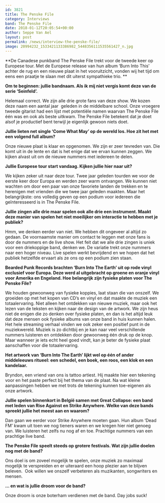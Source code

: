 ```yaml
---
id: 3821
title: The Penske File
category: Interviews
band: The Penske File
date: 2018-01-12T20:05:54+00:00
author: Seppe Van Ael
layout: post
permalink: /news/interview-the-penske-file/
image: 20994232_1533421133386982_5448356111535561427_n.jpg
---
```

**De Canadese punkband The Penske File trekt voor de tweede keer op Europese tour. Met de Europese release van hun album ‘Burn Into This’ achter de rug en een nieuwe plaat in het vooruitzicht, vonden wij het tijd om eens een praatje te slaan met dit uiterst sympathieke trio. ** 

**Om te beginnen: jullie bandnaam. Als ik mij niet vergis komt deze van de serie ‘Seinfeld’.** 

Helemaal correct. We zijn alle drie grote fans van deze show. We kozen deze naam een aantal jaar  geleden in de middelbare school. Onze vroegere tweede gitarist had een lijst met potentiële namen waarvan The Penske File één was en ook als beste uitkwam. The Penske File betekent dat je doet alsof je productief bent terwijl je eigenlijk gewoon niets doet.

**Jullie lieten net single ‘Come What May’ op de wereld los. Hoe zit het met een volgend full album?**

Onze nieuwe plaat is klaar en opgenomen. We zijn er zeer tevreden van. Die komt uit in de lente en dat is het enige dat we ervan kunnen zeggen. We kijken alvast uit om de nieuwe nummers met iedereen te delen.

**Jullie Europese tour start vandaag. Kijken jullie hier naar uit?**

We kijken zeker uit naar deze tour. Twee jaar geleden tourden we voor de eerste keer door Europa en werden zeer warm ontvangen. We kunnen niet wachten om door een paar van onze favoriete landen de trekken en te herenigen met vrienden die we twee jaar geleden maakten. Maar het belangrijkste: ons volledig geven op een podium voor iedereen die geïnteresseerd is in The Penske File.

**Jullie zingen alle drie maar spelen ook alle drie een instrument. Maakt deze manier van spelen het niet moeilijker om interactie te hebben met je publiek?**

Hmm, we denken eerder van niet. We hebben dit ongeveer al altijd zo gedaan. De voornaamste manier om contact te leggen met onze fans is door de nummers en de live show. Het feit dat we alle drie zingen is uniek voor een driekoppige band, denken we. De variatie trekt onze nummers naar een hoger niveau. Live spelen werkt bevrijdend en we hopen dat het publiek hetzelfde ervaart als ze ons op een podium zien staan.

**Bearded Punk Records brachten ‘Burn Into The Earth’ uit op rode vinyl exclusief voor Europa. Deze werd al uitgebracht op groene en oranje vinyl voor Amerika en Engeland. Hoe belangrijk zijn fysieke platen voor The Penske File?**

We houden gewoonweg van fysieke koppies, laat staan die van onszelf. We groeiden op met het kopen van CD’s en vinyl en dat maakte de muziek een totaalervaring. Niet alleen het ontdekken van nieuwe muziek, maar ook het lezen van de teksten en kijken naar de design van de artwork. We zijn heus niet de enigen die zo denken over fysieke platen, en dan is het altijd leuk dat deze mensen ook fysieke albums van onze band in huis kunnen halen. Het hele streaming verhaal vinden we ook zeker een positief punt in de muziekwereld. Muziek is zo dichtbij en je kan naar veel verschillende nummers luisteren en ontdekken door gewoonweg één druk op de knop. Maar wanneer je iets echt heel goed vindt, kan je beter de fysieke plaat aanschaffen voor die totaalervaring.

**Het artwork van ‘Burn Into The Earth’ lijkt wel op één of ander middeleeuws ritueel: een schedel, een boek, een roos, een klok en een kandelaar.** 

Bryndon, een vriend van ons is tattoo artiest. Hij maakte hier een tekening voor en het paste perfect bij het thema van de plaat. Na wat kleine aanpassingen hebben we met trots de tekening kunnen toe-eigenen als onze artwork.

**Jullie spelen binnenkort in België samen met Great Collapse: een band met leden van Rise Against en Strike Anywhere. Welke van deze bands spreekt jullie het meest aan en waarom?**

Dan gaan we eerder voor Strike Anywhere moeten gaan. Hun album ‘Dead FM’ kwam uit toen we nog tieners waren en we kregen hier niet genoeg van. We luisteren het zelfs nu nog af en toe. Prachtige nummers van een prachtige live band.

**The Penske File speelt steeds op grotere festivals. Wat zijn jullie doelen nog met de band?**

Ons doel is om zoveel mogelijk te spelen, onze muziek zo maximaal mogelijk te verspreiden en er uiteraard een hoop plezier aan te blijven beleven.  Ook willen we onszelf verbeteren als muzikanten, songwriters en mensen.

**… en wat is jullie droom voor de band?**

Onze droom is onze boterham verdienen met de band. Day jobs suck!
